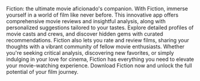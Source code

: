 Fiction: the ultimate movie aficionado's companion. With Fiction, immerse yourself in a world of film like never before. This innovative app offers comprehensive movie reviews and insightful analysis, along with personalized suggestions tailored to your tastes. Explore detailed profiles of movie casts and crews, and discover hidden gems with curated recommendations. Fiction also lets you rate and review films, sharing your thoughts with a vibrant community of fellow movie enthusiasts. Whether you're seeking critical analysis, discovering new favorites, or simply indulging in your love for cinema, Fiction has everything you need to elevate your movie-watching experience. Download Fiction now and unlock the full potential of your film journey.
